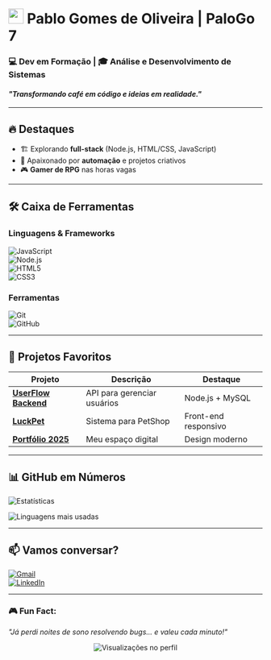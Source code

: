 # <img src="https://media.giphy.com/media/hvRJCLFzcasrR4ia7z/giphy.gif" width="30px"> Pablo Gomes de Oliveira | **PaloGo 7**  

### **💻 Dev em Formação | 🎓 Análise e Desenvolvimento de Sistemas**  
#### *"Transformando café em código e ideias em realidade."*  

---

## **🔥 Destaques**  
- 🏗️ Explorando **full-stack** (Node.js, HTML/CSS, JavaScript)  
- 🐍 Apaixonado por **automação** e projetos criativos  
- 🎮 **Gamer de RPG** nas horas vagas  

---

## **🛠️ Caixa de Ferramentas**  

### **Linguagens & Frameworks**  
![JavaScript](https://img.shields.io/badge/-JavaScript-F7DF1E?style=flat-square&logo=javascript&logoColor=black)  
![Node.js](https://img.shields.io/badge/-Node.js-339933?style=flat-square&logo=node.js&logoColor=white)  
![HTML5](https://img.shields.io/badge/-HTML5-E34F26?style=flat-square&logo=html5&logoColor=white)  
![CSS3](https://img.shields.io/badge/-CSS3-1572B6?style=flat-square&logo=css3&logoColor=white)  

### **Ferramentas**  
![Git](https://img.shields.io/badge/-Git-F05032?style=flat-square&logo=git&logoColor=white)  
![GitHub](https://img.shields.io/badge/-GitHub-181717?style=flat-square&logo=github&logoColor=white)  

---

## **🚀 Projetos Favoritos**  

| Projeto | Descrição | Destaque |  
|---------|-----------|----------|  
| **[UserFlow Backend](link)** | API para gerenciar usuários | Node.js + MySQL |  
| **[LuckPet](link)** | Sistema para PetShop | Front-end responsivo |  
| **[Portfólio 2025](link)** | Meu espaço digital | Design moderno |  

---

## **📊 GitHub em Números**  

![Estatísticas](https://github-readme-stats-sigma-five.vercel.app/api?username=PabloG-7&show_icons=true&theme=radical)  

![Linguagens mais usadas](https://github-readme-stats-sigma-five.vercel.app/api/top-langs/?username=PabloG-7&layout=compact&theme=radical)  

---

## **📫 Vamos conversar?**  

[![Gmail](https://img.shields.io/badge/-pabloolver853@gmail.com-D14836?style=flat-square&logo=gmail&logoColor=white)](mailto:pabloolver853@gmail.com)  
[![LinkedIn](https://img.shields.io/badge/-LinkedIn-0077B5?style=flat-square&logo=linkedin&logoColor=white)](https://linkedin.com/in/pablo-games)  

---

### **🎮 Fun Fact:**  
*"Já perdi noites de sono resolvendo bugs... e valeu cada minuto!"*  

<p align="center"> 
  <img src="https://komarev.com/ghpvc/?username=PabloG-7&color=blueviolet" alt="Visualizações no perfil" />  
</p>
